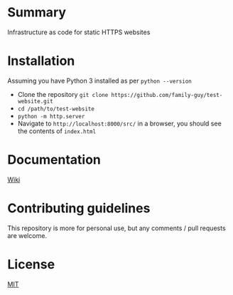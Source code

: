 # Summary

Infrastructure as code for static HTTPS websites

# Installation

Assuming you have Python 3 installed as per `python --version`

- Clone the repository `git clone https://github.com/family-guy/test-website.git`
- `cd /path/to/test-website`
- `python -m http.server`
- Navigate to `http://localhost:8000/src/` in a browser, you should see the 
contents of `index.html`

# Documentation

[Wiki](https://github.com/family-guy/test-website/wiki)

# Contributing guidelines

This repository is more for personal use, but any comments / pull requests 
are welcome.

# License

[MIT](http://opensource.org/licenses/MIT)
